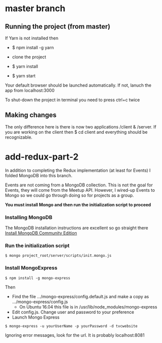 # master branch
## Running the project (from master)
If Yarn is not installed then
- $ npm install -g yarn

- clone the project
- $ yarn install
- $ yarn start

Your default browser should be launched automatically. If not, lanuch the app from localhost:3000

To shut-down the project in terminal you need to press ctrl+c twice

## Making changes
The only difference here is there is now two applications /client & /server. If you are working on the client then $ cd client and everything should be recognizable.

# add-redux-part-2
In addition to completing the Redux implementation (at least for Events) I folded MongoDB into this branch.

Events are not coming from a MongoDB collection. This is not the goal for Events, they will come from the Meetup API. However, I wired-up Events to Mongo so we could go through doing so for projects as a group.

**You must install Mongo and then run the initialization script to proceed**

### Installing MongoDB
The MongoDB installation instructions are excellent so go straight there [Install MongoDB Community Edition](https://docs.mongodb.com/manual/administration/install-community/)

### Run the initialization script
````
$ mongo project_root/server/scripts/init.mongo.js
````

### Install MongoExpress
````
$ npm install -g mongo-express
````
Then
- Find the file .../mongo-express/config.default.js and make a copy as .../mongo-express/config.js
    - On Ubuntu 16.04 this file is in /usr/lib/node_modules/mongo-express
- Edit config.js. Change user and password to your preference
- Launch Mongo Express
````
$ mongo-express -u yourUserName -p yourPassword -d tvcwebsite
````
Ignoring error messages, look for the url. It is probably localhost:8081
